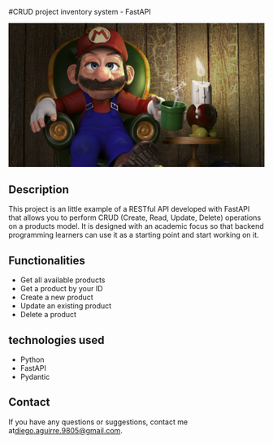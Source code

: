 #CRUD project inventory system - FastAPI

<img src="img/mario.png" alt="image">

## Description

This project is an  little example of a RESTful API developed with FastAPI that allows you to perform CRUD (Create, Read, Update, Delete) operations on a products model. It is designed with an academic focus so that backend programming learners can use it as a starting point and start working on it.

## Functionalities

- Get all available products
- Get a product by your ID
- Create a new product
- Update an existing product
- Delete a product

## technologies used 

- Python
- FastAPI
- Pydantic

## Contact

If you have any questions or suggestions, contact me at[diego.aguirre.9805@gmail.com](diego.aguirre.9805@gmail.com).


